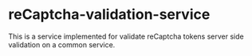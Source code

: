 # reCaptcha-validation-service
This is a service implemented for validate reCaptcha tokens server side validation on a common service.
